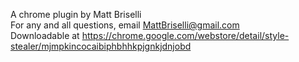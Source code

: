 A chrome plugin by Matt Briselli
<br/>
For any and all questions, email <a href="MattBriselli@gmail.com">MattBriselli@gmail.com</a>
<br/>
Downloadable at
<a target="_blank" href="https://chrome.google.com/webstore/detail/style-stealer/mjmpkincocaibiphbhhkpjgnkjdnjobd">
    https://chrome.google.com/webstore/detail/style-stealer/mjmpkincocaibiphbhhkpjgnkjdnjobd
</a>